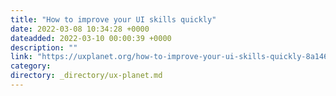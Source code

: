 ```yaml
---
title: "How to improve your UI skills quickly"
date: 2022-03-08 10:34:28 +0000
dateadded: 2022-03-10 00:00:39 +0000
description: ""
link: "https://uxplanet.org/how-to-improve-your-ui-skills-quickly-8a14631c1dfa?source=rss----819cc2aaeee0---4"
category:
directory: _directory/ux-planet.md
---
```

